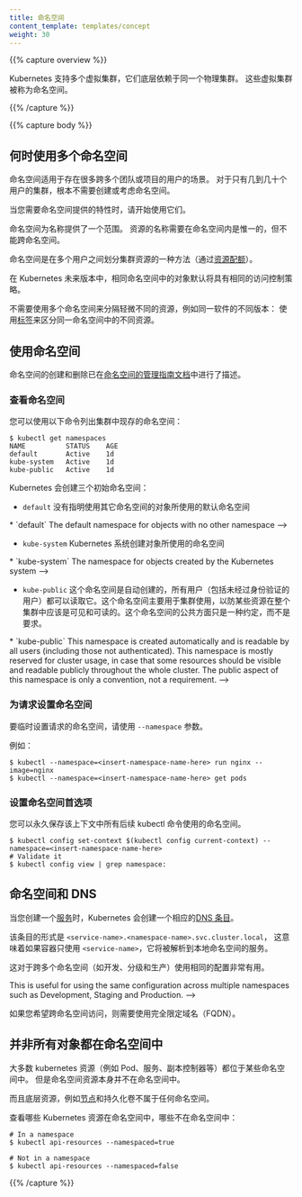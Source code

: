 ```yaml
---
title: 命名空间
content_template: templates/concept
weight: 30
---
```

<!--
---
reviewers:
- derekwaynecarr
- mikedanese
- thockin
title: Namespaces
content_template: templates/concept
weight: 30
---
-->

{{% capture overview %}}

Kubernetes 支持多个虚拟集群，它们底层依赖于同一个物理集群。
这些虚拟集群被称为命名空间。
<!--
Kubernetes supports multiple virtual clusters backed by the same physical cluster.
These virtual clusters are called namespaces.
-->

{{% /capture %}}

{{% capture body %}}

## 何时使用多个命名空间
<!--
## When to Use Multiple Namespaces
-->

命名空间适用于存在很多跨多个团队或项目的用户的场景。
对于只有几到几十个用户的集群，根本不需要创建或考虑命名空间。
<!--
Namespaces are intended for use in environments with many users spread across multiple
teams, or projects. For clusters with a few to tens of users, 
you should not need to create or think about namespaces at all.  
-->

当您需要命名空间提供的特性时，请开始使用它们。
<!--
Start using namespaces when you need the features they provide.
-->

命名空间为名称提供了一个范围。
资源的名称需要在命名空间内是惟一的，但不能跨命名空间。
<!--
Namespaces provide a scope for names.  
Names of resources need to be unique within a namespace, but not across namespaces.
-->

命名空间是在多个用户之间划分集群资源的一种方法（通过[资源配额](/docs/concepts/policy/resource-quotas/)）。
<!--
Namespaces are a way to divide cluster resources between multiple users (via [resource quota](/docs/concepts/policy/resource-quotas/)).
-->

在 Kubernetes 未来版本中，相同命名空间中的对象默认将具有相同的访问控制策略。
<!--
In future versions of Kubernetes, objects in the same namespace will have the same
access control policies by default.
-->

不需要使用多个命名空间来分隔轻微不同的资源，例如同一软件的不同版本：
使用[标签](/docs/user-guide/labels)来区分同一命名空间中的不同资源。
<!--
It is not necessary to use multiple namespaces just to separate slightly different
resources, such as different versions of the same software: use [labels](/docs/user-guide/labels) to distinguish
resources within the same namespace.
-->

## 使用命名空间
<!--
## Working with Namespaces
-->

命名空间的创建和删除已在[命名空间的管理指南文档](/docs/admin/namespaces)中进行了描述。
<!--
Creation and deletion of namespaces are described in the [Admin Guide documentation
for namespaces](/docs/admin/namespaces).
-->

### 查看命名空间
<!--
### Viewing namespaces
-->

您可以使用以下命令列出集群中现存的命名空间：
<!--
You can list the current namespaces in a cluster using:
-->

```shell
$ kubectl get namespaces
NAME          STATUS    AGE
default       Active    1d
kube-system   Active    1d
kube-public   Active    1d
```

Kubernetes 会创建三个初始命名空间：
<!--
Kubernetes starts with three initial namespaces:
-->
   
   * `default` 没有指明使用其它命名空间的对象所使用的默认命名空间
   <!-->
   * `default` The default namespace for objects with no other namespace
   -->
   * `kube-system` Kubernetes 系统创建对象所使用的命名空间
   <!-->
   * `kube-system` The namespace for objects created by the Kubernetes system
   -->
   * `kube-public` 这个命名空间是自动创建的，所有用户（包括未经过身份验证的用户）都可以读取它。这个命名空间主要用于集群使用，以防某些资源在整个集群中应该是可见和可读的。这个命名空间的公共方面只是一种约定，而不是要求。
   <!-->
   * `kube-public` This namespace is created automatically and is readable by all users (including those not authenticated). This namespace is mostly reserved for cluster usage, in case that some resources should be visible and readable publicly throughout the whole cluster. The public aspect of this namespace is only a convention, not a requirement.
   -->

### 为请求设置命名空间
<!--
### Setting the namespace for a request
-->

要临时设置请求的命名空间，请使用 `--namespace` 参数。
<!--
To temporarily set the namespace for a request, use the `--namespace` flag.
-->

例如：
<!--
For example:
-->

```shell
$ kubectl --namespace=<insert-namespace-name-here> run nginx --image=nginx
$ kubectl --namespace=<insert-namespace-name-here> get pods
```

### 设置命名空间首选项
<!--
### Setting the namespace preference
-->

您可以永久保存该上下文中所有后续 kubectl 命令使用的命名空间。
<!--
You can permanently save the namespace for all subsequent kubectl commands in that
context.
-->

```shell
$ kubectl config set-context $(kubectl config current-context) --namespace=<insert-namespace-name-here>
# Validate it
$ kubectl config view | grep namespace:
```

## 命名空间和 DNS
<!--
## Namespaces and DNS
-->

当您创建一个[服务](/docs/user-guide/services)时，Kubernetes 会创建一个相应的[DNS 条目](/docs/concepts/services-networking/dns-pod-service/)。
<!--
When you create a [Service](/docs/user-guide/services), it creates a corresponding [DNS entry](/docs/concepts/services-networking/dns-pod-service/).
-->

该条目的形式是 `<service-name>.<namespace-name>.svc.cluster.local`，
这意味着如果容器只使用 `<service-name>`，它将被解析到本地命名空间的服务。
<!--
This entry is of the form `<service-name>.<namespace-name>.svc.cluster.local`, which means
that if a container just uses `<service-name>`, it will resolve to the service which
is local to a namespace.
-->

这对于跨多个命名空间（如开发、分级和生产）使用相同的配置非常有用。
<!-->
This is useful for using the same configuration across
multiple namespaces such as Development, Staging and Production.
-->
如果您希望跨命名空间访问，则需要使用完全限定域名（FQDN）。
<!--
If you want to reach across namespaces, 
you need to use the fully qualified domain name (FQDN).
-->

## 并非所有对象都在命名空间中
<!--
## Not All Objects are in a Namespace
-->

大多数 kubernetes 资源（例如 Pod、服务、副本控制器等）都位于某些命名空间中。
但是命名空间资源本身并不在命名空间中。
<!--
Most Kubernetes resources (e.g. pods, services, replication controllers, and others) are
in some namespaces.  However namespace resources are not themselves in a namespace.
-->

而且底层资源，例如[节点](/docs/admin/node)和持久化卷不属于任何命名空间。
<!--
And low-level resources, such as [nodes](/docs/admin/node) and
persistentVolumes, are not in any namespace.
-->

查看哪些 Kubernetes 资源在命名空间中，哪些不在命名空间中：
<!--
To see which Kubernetes resources are and aren't in a namespace:
-->

```shell
# In a namespace
$ kubectl api-resources --namespaced=true

# Not in a namespace
$ kubectl api-resources --namespaced=false
```

{{% /capture %}}
